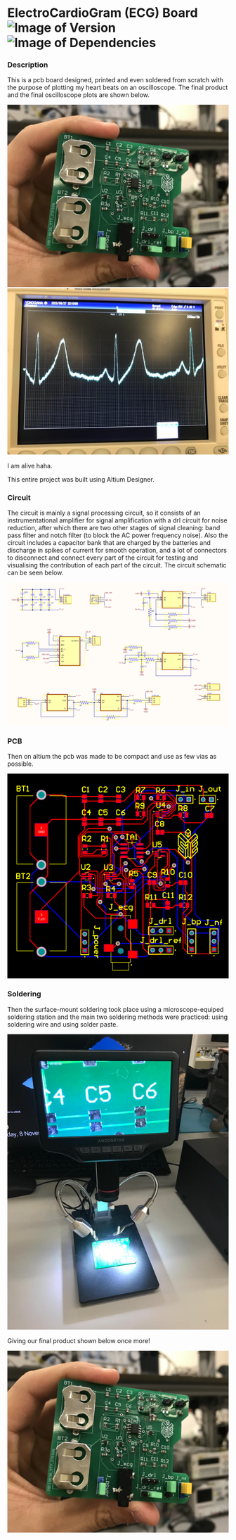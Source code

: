 # ElectroCardioGram (ECG) Board &nbsp; ![Image of Version](https://img.shields.io/badge/version-v1.0-green) ![Image of Dependencies](https://img.shields.io/badge/dependencies-up%20to%20date-brightgreen)

### Description

This is a pcb board designed, printed and even soldered from scratch with the purpose of plotting my heart beats on an oscilloscope. The final product and the final oscilloscope plots are shown below.

![final board](./assets/board_soldered.jpg)
![ecg oscilloscope plot](./assets/ecg_graph.jpeg)

I am alive haha.

This entire project was built using Altium Designer.

### Circuit

The circuit is mainly a signal processing circuit, so it consists of an instrumentational amplifier for signal amplification with a drl circuit for noise reduction, after which there are two other stages of signal cleaning: band pass filter and notch filter (to block the AC power frequency noise). Also the circuit includes a capacitor bank that are charged by the batteries and discharge in spikes of current for smooth operation, and a lot of connectors to disconnect and connect every part of the circuit for testing and visualising the contribution of each part of the circuit. The circuit schematic can be seen below.

![schematic](./assets/schematic.png)

### PCB

Then on altium the pcb was made to be compact and use as few vias as possible.

![pcb](./assets/pcb_1.png)

### Soldering

Then the surface-mount soldering took place using a microscope-equiped soldering station and the main two soldering methods were practiced: using soldering wire and using solder paste.

![soldering station](./assets/soldering_station.jpeg)

Giving our final product shown below once more!

![final product](./assets/board_soldered.jpg)
